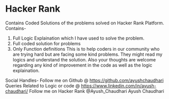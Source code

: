 # Hacker Rank
 Contains Coded Solutions of the problems solved on Hacker Rank Platform.
 Contains-
 1. Full Logic Explaination which I have used to solve the problem.
 2. Full coded solution for problems
 3. Only Function definitions
 This is to help coders in our community who are trying hard but are facing some kind problems.
 They might read my logics and understand the solution.
 Also your thoughts are welcome regarding any kind of improvement in the code as well as the logic explaination.
 
 Social Handles-
 Follow me on Github @ https://github.com/ayushchaudhari
 Queries Related to Logic or code  @ https://www.linkedin.com/in/ayush-chaudhari/
 Follow me on Hacker Rank @Ayush_Chaudhari
 Ayush Chaudhari
